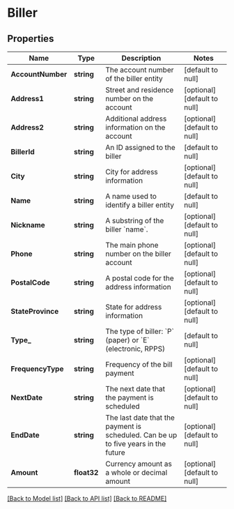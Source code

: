 # Biller

## Properties
Name | Type | Description | Notes
------------ | ------------- | ------------- | -------------
**AccountNumber** | **string** | The account number of the biller entity | [default to null]
**Address1** | **string** | Street and residence number on the account | [optional] [default to null]
**Address2** | **string** | Additional address information on the account | [optional] [default to null]
**BillerId** | **string** | An ID assigned to the biller | [default to null]
**City** | **string** | City for address information | [optional] [default to null]
**Name** | **string** | A name used to identify a biller entity | [default to null]
**Nickname** | **string** | A substring of the biller &#x60;name&#x60;. | [optional] [default to null]
**Phone** | **string** | The main phone number on the biller account | [optional] [default to null]
**PostalCode** | **string** | A postal code for the address information | [optional] [default to null]
**StateProvince** | **string** | State for address information | [optional] [default to null]
**Type_** | **string** | The type of biller: &#x60;P&#x60; (paper) or &#x60;E&#x60; (electronic, RPPS) | [default to null]
**FrequencyType** | **string** | Frequency of the bill payment | [optional] [default to null]
**NextDate** | **string** | The next date that the payment is scheduled | [optional] [default to null]
**EndDate** | **string** | The last date that the payment is scheduled. Can be up to five years in the future | [optional] [default to null]
**Amount** | **float32** | Currency amount as a whole or decimal amount | [optional] [default to null]

[[Back to Model list]](../README.md#documentation-for-models) [[Back to API list]](../README.md#documentation-for-api-endpoints) [[Back to README]](../README.md)

